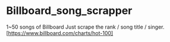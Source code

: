 # Billboard_song_scrapper
1~50 songs of Billboard
Just scrape the rank / song title / singer.
[https://www.billboard.com/charts/hot-100]
